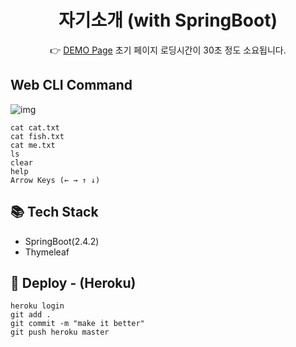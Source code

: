 <div align=center>

# 자기소개 (with SpringBoot)

 👉 [DEMO Page](https://introduce-myself-spring.herokuapp.com/greeting)
초기 페이지 로딩시간이 30초 정도 소요됩니다.

</div>

## Web CLI Command

![img](https://user-images.githubusercontent.com/28642484/106268358-5d873a00-626e-11eb-9608-229e4372122c.png)

```
cat cat.txt
cat fish.txt
cat me.txt
ls
clear
help
Arrow Keys (← → ↑ ↓)
```

## 📚 Tech Stack

- SpringBoot(2.4.2)
- Thymeleaf


## 🔧 Deploy - (Heroku)

```
heroku login 
git add .
git commit -m "make it better"
git push heroku master
```

